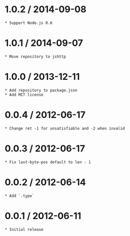 1.0.2 / 2014-09-08
==================

    * Support Node.js 0.6

1.0.1 / 2014-09-07
==================

    * Move repository to jshttp

1.0.0 / 2013-12-11
==================

    * Add repository to package.json
    * Add MIT license

0.0.4 / 2012-06-17
==================

    * Change ret -1 for unsatisfiable and -2 when invalid

0.0.3 / 2012-06-17
==================

    * Fix last-byte-pos default to len - 1

0.0.2 / 2012-06-14
==================

    * Add `.type`

0.0.1 / 2012-06-11
==================

    * Initial release
